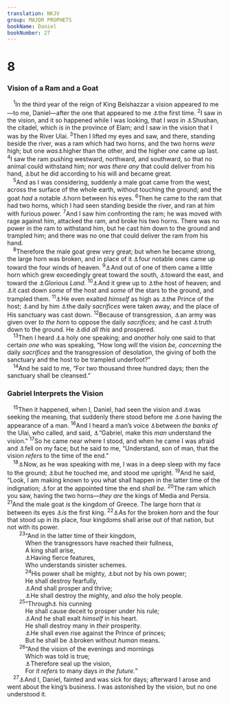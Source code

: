 ```yaml
---
translation: NKJV
group: MAJOR PROPHETS
bookName: Daniel 
bookNumber: 27
---
```


<div class="title"><h1>8</h1><h3>Vision of a Ram and a Goat</h3></div>
<span class="verse da_8_1"> <sup>1</sup>In the third year of the reign of King Belshazzar a vision appeared <i>to</i> me—to me, Daniel—after the one that appeared to me <a data-toggle="tooltip" data-placement="bottom" title="Dan. 7:1">⚓</a>the first time. </span>
<span class="verse da_8_2"><sup>2</sup>I saw in the vision, and it so happened while I was looking, that I <i>was</i> in <a data-toggle="tooltip" data-placement="bottom" title="Neh. 1:1; Esth. 1:2, 2:8">⚓</a>Shushan, the citadel, which <i>is</i> in the province of Elam; and I saw in the vision that I was by the River Ulai. </span>
<span class="verse da_8_3"><sup>3</sup>Then I lifted my eyes and saw, and there, standing beside the river, was a ram which had two horns, and the two horns <i>were</i> high; but one <i>was</i><a data-toggle="tooltip" data-placement="bottom" title="Dan. 7:5">⚓</a>higher than the other, and the higher <i>one</i> came up last. </span>
<span class="verse da_8_4"><sup>4</sup>I saw the ram pushing westward, northward, and southward, so that no animal could withstand him; nor <i>was</i> <i>there</i> <i>any</i> that could deliver from his hand, <a data-toggle="tooltip" data-placement="bottom" title="Dan. 5:19">⚓</a>but he did according to his will and became great.<br/></span>
<span class="verse da_8_5"> <sup>5</sup>And as I was considering, suddenly a male goat came from the west, across the surface of the whole earth, without touching the ground; and the goat <i>had</i> a notable <a data-toggle="tooltip" data-placement="bottom" title="Dan. 8:8, 21; 11:3">⚓</a>horn between his eyes. </span>
<span class="verse da_8_6"><sup>6</sup>Then he came to the ram that had two horns, which I had seen standing beside the river, and ran at him with furious power. </span>
<span class="verse da_8_7"><sup>7</sup>And I saw him confronting the ram; he was moved with rage against him, attacked the ram, and broke his two horns. There was no power in the ram to withstand him, but he cast him down to the ground and trampled him; and there was no one that could deliver the ram from his hand.<br/></span>
<span class="verse da_8_8"> <sup>8</sup>Therefore the male goat grew very great; but when he became strong, the large horn was broken, and in place of it <a data-toggle="tooltip" data-placement="bottom" title="Dan. 7:6; 8:22; 11:4">⚓</a>four notable ones came up toward the four winds of heaven. </span>
<span class="verse da_8_9"><sup>9</sup><a data-toggle="tooltip" data-placement="bottom" title="Dan. 11:21">⚓</a>And out of one of them came a little horn which grew exceedingly great toward the south, <a data-toggle="tooltip" data-placement="bottom" title="Dan. 11:25">⚓</a>toward the east, and toward the <a data-toggle="tooltip" data-placement="bottom" title="Ps. 48:2">⚓</a>Glorious <i>Land.</i></span>
<span class="verse da_8_10"><sup>10</sup><a data-toggle="tooltip" data-placement="bottom" title="Dan. 11:28">⚓</a>And it grew up to <a data-toggle="tooltip" data-placement="bottom" title="Is. 14:13; Jer. 48:26">⚓</a>the host of heaven; and <a data-toggle="tooltip" data-placement="bottom" title="Rev. 12:4">⚓</a>it cast down <i>some</i> of the host and <i>some</i> of the stars to the ground, and trampled them. </span>
<span class="verse da_8_11"><sup>11</sup><a data-toggle="tooltip" data-placement="bottom" title="2 Kin. 19:22, 23; 2 Chr. 32:15–17; Is. 37:23; Dan. 8:25; 11:36, 37">⚓</a>He even exalted <i>himself</i> as high as <a data-toggle="tooltip" data-placement="bottom" title="Josh. 5:14">⚓</a>the Prince of the host; <a data-toggle="tooltip" data-placement="bottom" title="Ezek. 46:14; Dan. 11:31; 12:11">⚓</a>and by him <a data-toggle="tooltip" data-placement="bottom" title="Ex. 29:38">⚓</a>the daily <i>sacrifices</i> were taken away, and the place of His sanctuary was cast down. </span>
<span class="verse da_8_12"><sup>12</sup>Because of transgression, <a data-toggle="tooltip" data-placement="bottom" title="Dan. 11:31">⚓</a>an army was given over <i>to</i> <i>the</i> <i>horn</i> to oppose the daily <i>sacrifices;</i> and he cast <a data-toggle="tooltip" data-placement="bottom" title="Ps. 119:43; Is. 59:14">⚓</a>truth down to the ground. He <a data-toggle="tooltip" data-placement="bottom" title="Dan. 8:4; 11:36">⚓</a>did <i>all</i> <i>this</i> and prospered.<br/></span>
<span class="verse da_8_13"> <sup>13</sup>Then I heard <a data-toggle="tooltip" data-placement="bottom" title="Dan. 4:13, 23; 1 Pet. 1:12">⚓</a>a holy one speaking; and <i>another</i> holy one said to that certain <i>one</i> who was speaking, “How long <i>will</i> the vision <i>be, concerning</i> the daily <i>sacrifices</i> and the transgression of desolation, the giving of both the sanctuary and the host to be trampled underfoot?”<br/></span>
<span class="verse da_8_14"> <sup>14</sup>And he said to me, “For two thousand three hundred days; then the sanctuary shall be cleansed.”<br/></span>
<div class="title"><h3>Gabriel Interprets the Vision</h3></div>
<span class="verse da_8_15"> <sup>15</sup>Then it happened, when I, Daniel, had seen the vision and <a data-toggle="tooltip" data-placement="bottom" title="1 Pet. 1:10">⚓</a>was seeking the meaning, that suddenly there stood before me <a data-toggle="tooltip" data-placement="bottom" title="Ezek. 1:26">⚓</a>one having the appearance of a man. </span>
<span class="verse da_8_16"><sup>16</sup>And I heard a man’s voice <a data-toggle="tooltip" data-placement="bottom" title="Dan. 12:6, 7">⚓</a>between <i>the</i> <i>banks</i> <i>of</i> the Ulai, who called, and said, <a data-toggle="tooltip" data-placement="bottom" title="Dan. 9:21; Luke 1:19, 26">⚓</a>“Gabriel, make this <i>man</i> understand the vision.” </span>
<span class="verse da_8_17"><sup>17</sup>So he came near where I stood, and when he came I was afraid and <a data-toggle="tooltip" data-placement="bottom" title="Ezek. 1:28; 44:4; Dan. 2:46; Rev. 1:17">⚓</a>fell on my face; but he said to me, “Understand, son of man, that the vision <i>refers</i> to the time of the end.”<br/></span>
<span class="verse da_8_18"> <sup>18</sup><a data-toggle="tooltip" data-placement="bottom" title="Dan. 10:9; Luke 9:32">⚓</a>Now, as he was speaking with me, I was in a deep sleep with my face to the ground; <a data-toggle="tooltip" data-placement="bottom" title="Ezek. 2:2; Dan. 10:10, 16, 18">⚓</a>but he touched me, and stood me upright. </span>
<span class="verse da_8_19"><sup>19</sup>And he said, “Look, I am making known to you what shall happen in the latter time of the indignation; <a data-toggle="tooltip" data-placement="bottom" title="Hab. 2:3">⚓</a>for at the appointed time the end <i>shall</i> <i>be.</i></span>
<span class="verse da_8_20"><sup>20</sup>The ram which you saw, having the two horns—<i>they</i> <i>are</i> the kings of Media and Persia. </span>
<span class="verse da_8_21"><sup>21</sup>And the male goat <i>is</i> the kingdom of Greece. The large horn that <i>is</i> between its eyes <a data-toggle="tooltip" data-placement="bottom" title="Dan. 11:3">⚓</a><i>is</i> the first king. </span>
<span class="verse da_8_22"><sup>22</sup><a data-toggle="tooltip" data-placement="bottom" title="Dan. 11:4">⚓</a>As for the broken <i>horn</i> and the four that stood up in its place, four kingdoms shall arise out of that nation, but not with its power.<br/></span>
<span class="verse da_8_23">  <sup>23</sup>“And in the latter time of their kingdom,<br/>   When the transgressors have reached their fullness,<br/>   A king shall arise,<br/>   <a data-toggle="tooltip" data-placement="bottom" title="Deut. 28:50">⚓</a>Having fierce features,<br/>   Who understands sinister schemes.<br/></span>
<span class="verse da_8_24">   <sup>24</sup>His power shall be mighty, <a data-toggle="tooltip" data-placement="bottom" title="Rev. 17:13">⚓</a>but not by his own power;<br/>   He shall destroy fearfully,<br/>   <a data-toggle="tooltip" data-placement="bottom" title="Dan. 11:36">⚓</a>And shall prosper and thrive;<br/>   <a data-toggle="tooltip" data-placement="bottom" title="Dan. 7:25">⚓</a>He shall destroy the mighty, and <i>also</i> the holy people.<br/></span>
<span class="verse da_8_25">  <sup>25</sup>“Through<a data-toggle="tooltip" data-placement="bottom" title="Dan. 11:21">⚓</a> his cunning<br/>   He shall cause deceit to prosper under his rule;<br/>   <a data-toggle="tooltip" data-placement="bottom" title="Dan. 8:11–13; 11:36; 12:7">⚓</a>And he shall exalt <i>himself</i> in his heart.<br/>   He shall destroy many in <i>their</i> prosperity.<br/>   <a data-toggle="tooltip" data-placement="bottom" title="Dan. 11:36; Rev. 19:19, 20">⚓</a>He shall even rise against the Prince of princes;<br/>   But he shall be <a data-toggle="tooltip" data-placement="bottom" title="Job 34:20; Lam. 4:6">⚓</a>broken without <i>human</i> means.<br/></span>
<span class="verse da_8_26">  <sup>26</sup>“And the vision of the evenings and mornings<br/>   Which was told is true;<br/>   <a data-toggle="tooltip" data-placement="bottom" title="Ezek. 12:27; Dan. 12:4, 9; Rev. 22:10">⚓</a>Therefore seal up the vision,<br/>   For <i>it</i> <i>refers</i> to many days <i>in</i> <i>the</i> <i>future.</i>”<br/></span>
<span class="verse da_8_27"> <sup>27</sup><a data-toggle="tooltip" data-placement="bottom" title="Dan. 7:28; 8:17; Hab. 3:16">⚓</a>And I, Daniel, fainted and was sick for days; afterward I arose and went about the king’s business. I was astonished by the vision, but no one understood it.<br/></span>
